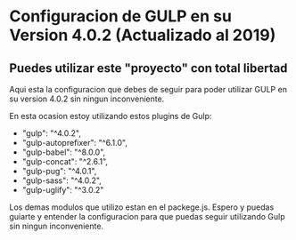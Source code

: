 # Configuracion de GULP en su Version 4.0.2 (Actualizado al 2019)
## Puedes utilizar este "proyecto" con total libertad
Aqui esta la configuracion que debes de seguir para poder utilizar GULP en su version 4.0.2 sin ningun inconveniente.

En esta ocasion estoy utilizando estos plugins de Gulp:

  
- "gulp": "^4.0.2",
- "gulp-autoprefixer": "^6.1.0",
- "gulp-babel": "^8.0.0",
- "gulp-concat": "^2.6.1",
- "gulp-pug": "^4.0.1",
- "gulp-sass": "^4.0.2",
- "gulp-uglify": "^3.0.2"

Los demas modulos que utilizo estan en el packege.js. Espero y puedas guiarte y entender la configuracion para que puedas seguir utilizando Gulp sin ningun inconveniente.


